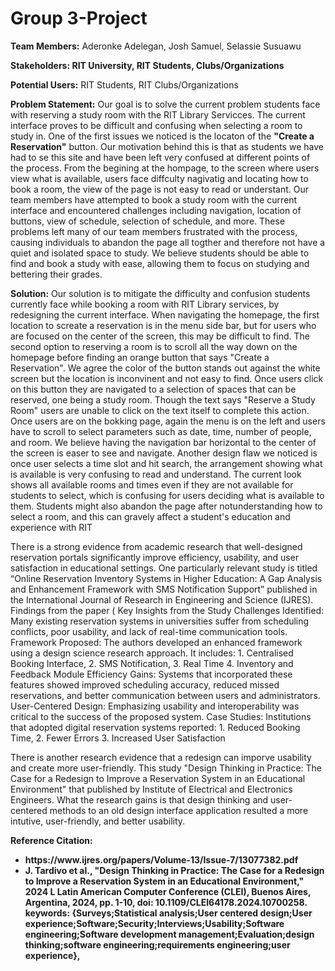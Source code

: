 # Group 3-Project
**Team Members:** Aderonke Adelegan, Josh Samuel, Selassie Susuawu


**Stakeholders: RIT University, RIT Students, Clubs/Organizations** 


**Potential Users:** RIT Students, RIT Clubs/Organizations

**Problem Statement:** Our goal is to solve the current problem students face with reserving a study room with the RIT Library Servicces. The current interface proves to be difficult and confusing when selecting a room to study in. One of the first issues we noticed is the locaton of the **"Create a Reservation"** button. Our motivation behind this is that as students we have had to se this site and have been left very confused at different points of the process. From the begining at the hompage, to the screen where users view what is available, users face diffculty nagivatig and locating how to book a room, the view of the page is not easy to read or understant. Our team members have attempted to book a study room with the current interface and encountered challenges including navigation, location of buttons, view of schedule, selection of schedule, and more. These problems left many of our team members frustrated with the process, causing individuals to abandon the page all togther and therefore not have a quiet and isolated space to study. We believe students should be able to find and book a study with ease, allowing them to focus on studying and bettering their grades.

**Solution:** Our solution is to mitigate the difficulty and confusion students currently face while booking a room with RIT Library services, by redesigning the current interface. When navigating the homepage, the first location to screate a reservation is in the menu side bar, but for users who are focused on the center of the screen, this may be difficult to find. The second option to reserving a room is to scroll all the way down on the homepage before finding an orange button that says "Create a Reservation". We agree the color of the button stands out against the white screen but the location is inconvinent and not easy to find. Once users click on this button they are navigated to a selection of spaces that can be reserved, one being a study room. Though the text says "Reserve a Study Room" users are unable to click on the text itself to complete this action. Once users are on the bokking page, again the menu is on the left and users have to scroll to select parameters such as date, time, number of people, and room. We believe having the navigation bar horizontal to the center of the screen is easer to see and navigate. Another design flaw we noticed is once user selects a time slot and hit search, the arrangement showing what is available is very confusing to read and understand. The current look shows all available rooms and times even if they are not available for students to select, which is confusing for users deciding what is available to them. Students might also abandon the page after notunderstanding how to select a room, and this can gravely affect a student's education and experience with RIT

There is a strong evidence from academic research that well-designed reservation portals significantly improve efficiency, usability, and user satisfaction in educational settings. One particularly relevant study is titled “Online Reservation Inventory Systems in Higher Education: A Gap Analysis and Enhancement Framework with SMS Notification Support” published in the International Journal of Research in Engineering and Science (IJRES). Findings from the paper ( Key Insights from the Study
Challenges Identified: Many existing reservation systems in universities suffer from scheduling conflicts, poor usability, and lack of real-time communication tools.
Framework Proposed: The authors developed an enhanced framework using a design science research approach. It includes: 1. Centralised Booking Interface, 2. SMS Notification, 3. Real Time 4. Inventory and Feedback Module
Efficiency Gains: Systems that incorporated these features showed improved scheduling accuracy, reduced missed reservations, and better communication between users and administrators.
User-Centered Design: Emphasizing usability and interoperability was critical to the success of the proposed system.
Case Studies: Institutions that adopted digital reservation systems reported: 1. Reduced Booking Time, 2. Fewer Errors 3. Increased User Satisfaction

There is another research evidence that a redesign can imporve usability and create more user-friendly. This study "Design Thinking in Practice: The Case for a Redesign to Improve a Reservation System in an Educational Environment" that published by Institute of Electrical and Electronics Engineers. What the research gains is that design thinking and user-centered methods to an old design interface application resulted a more intutive, user-friendly, and better usability. 

<b>Reference Citation:<b> 
<ul>
  <li>https://www.ijres.org/papers/Volume-13/Issue-7/13077382.pdf</li>
  <li>J. Tardivo et al., "Design Thinking in Practice: The Case for a Redesign to Improve a Reservation System in an Educational Environment," 2024 L Latin American Computer Conference (CLEI), Buenos Aires, Argentina, 2024, pp. 1-10, doi: 10.1109/CLEI64178.2024.10700258. keywords: {Surveys;Statistical analysis;User centered design;User experience;Software;Security;Interviews;Usability;Software engineering;Software development management;Evaluation;design thinking;software engineering;requirements engineering;user experience}, </li>
</ul>

